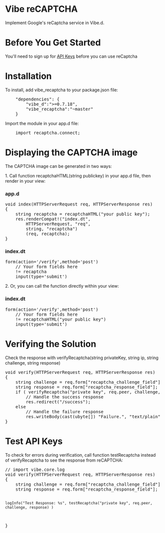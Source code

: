 <h1>Vibe reCAPTCHA</h1>
<!-- <p>===============================</p> -->
<p>Implement Google's reCaptcha service in Vibe.d.</p>

<h1>Before You Get Started</h1>
<!-- <p>===============================</p> -->
<p>You'll need to sign up for <a href="https://www.google.com/recaptcha/admin/create">API Keys</a> before you can use reCaptcha</p>

<h1>Installation</h1>
<!-- <p>===============================</p> -->
<p>To install, add vibe_recaptcha to your package.json file:</p>
<pre>
	"dependencies": {
		"vibe_d":">=0.7.18",
		"vibe_recaptcha":"~master"
	}
</pre>

<p>Import the module in your app.d file:</p>
<pre>
	import recaptcha.connect;
</pre>

<h1>Displaying the CAPTCHA image</h1>
<!-- <p>===============================</p> -->
<p>The CAPTCHA image can be generated in two ways:</p>
<p>1. Call function recaptchaHTML(string publickey) in your app.d file, then render in your view:</p>

<h3>app.d</h3>
<pre>
void index(HTTPServerRequest req, HTTPServerResponse res)
{
	string recaptcha = recaptchaHTML("your public key");
	res.renderCompat!("index.dt",
		HTTPServerRequest, "req",
		string, "recaptcha")
		(req, recaptcha);
}
</pre>
<h3>index.dt</h3>
<pre>
form(action='/verify',method='post')
	// Your form fields here
	!= recaptcha
	input(type='submit')
</pre>

<p>2. Or, you can call the function directly within your view:</p>
<h3>index.dt</h3>
<pre>
form(action='/verify',method='post')
	// Your form fields here
	!= recaptchaHTML("your public key")
	input(type='submit')
</pre>

<h1>Verifying the Solution</h1>
<!-- <p>===============================</p> -->
<p>Check the response with verifyRecaptcha(string privateKey, string ip, string challenge, string response)</p>
<pre>
void verify(HTTPServerRequest req, HTTPServerResponse res)
{
	string challenge = req.form["recaptcha_challenge_field"];
	string response = req.form["recaptcha_response_field"];
	if ( verifyRecaptcha("private key", req.peer, challenge, response) )
		// Handle the success response
		res.redirect("/success");
	else
		// Handle the failure response
		res.writeBody(cast(ubyte[]) "Failure.", "text/plain");
}
</pre>

<h1>Test API Keys</h1>
<!-- <p>===============================</p> -->
<p>To check for errors during verification, call function testRecaptcha instead of verifyRecaptcha to see the response from reCAPTCHA:</p>
<pre>
// import vibe.core.log
void verify(HTTPServerRequest req, HTTPServerResponse res)
{
	string challenge = req.form["recaptcha_challenge_field"];
	string response = req.form["recaptcha_response_field"];

	logInfo("Test Response: %s", testRecaptcha("private key", req.peer, challenge, response) )
}
</pre>